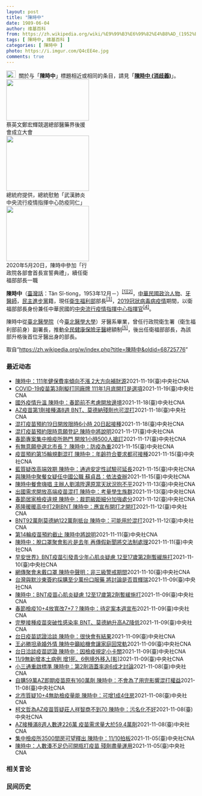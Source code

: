 ```yaml
---
layout: post
title: "陳時中"
date: 1989-06-04
author: 维基百科
from: https://zh.wikipedia.org/wiki/%E9%99%B3%E6%99%82%E4%B8%AD_(1952%E5%B9%B4)
tags: [ 陳時中, 维基百科 ]
categories: [ 陳時中 ]
photo: https://i.imgur.com/Q4cEE4e.jpg
comments: true
---
```

<div class="mw-parser-output"><div id="noteTA-54dafe5e" class="noteTA"><div class="noteTA-group"><div data-noteta-group-source="module" data-noteta-group="Medicine"></div></div></div>
<div role="note" class="hatnote navigation-not-searchable"><a href="/wiki/Wikipedia:%E6%B6%88%E6%AD%A7%E4%B9%89" title="Wikipedia:消歧义"><img alt="Disambig gray.svg" src="//upload.wikimedia.org/wikipedia/commons/thumb/5/5f/Disambig_gray.svg/25px-Disambig_gray.svg.png" decoding="async" width="25" height="19" srcset="//upload.wikimedia.org/wikipedia/commons/thumb/5/5f/Disambig_gray.svg/38px-Disambig_gray.svg.png 1.5x, //upload.wikimedia.org/wikipedia/commons/thumb/5/5f/Disambig_gray.svg/50px-Disambig_gray.svg.png 2x" data-file-width="220" data-file-height="168"></a><style data-mw-deduplicate="TemplateStyles:r67269465">.mw-parser-output .ifmobile>.mobile:nth-child(2n){display:none}</style><span class="ifmobile"><span class="nomobile">&nbsp;&nbsp;</span><span class="mobile"></span></span>關於与「<b>陳時中</b>」標題相近或相同的条目，請見「<b><a href="/wiki/%E9%99%B3%E6%99%82%E4%B8%AD_(%E6%B6%88%E6%AD%A7%E7%BE%A9)" class="mw-disambig" title="陳時中 (消歧義)">陳時中 (消歧義)</a></b>」。</div>

<div class="thumb tright"><div class="thumbinner" style="width:222px;"><a href="/wiki/File:%E9%84%AD%E5%AE%8F%E8%BC%9D%E8%88%87%E9%86%AB%E6%94%BF%E4%BA%BA%E5%A3%AB%E5%90%88%E7%85%A7.jpg" class="image"><img alt="" src="//upload.wikimedia.org/wikipedia/commons/thumb/e/e0/%E9%84%AD%E5%AE%8F%E8%BC%9D%E8%88%87%E9%86%AB%E6%94%BF%E4%BA%BA%E5%A3%AB%E5%90%88%E7%85%A7.jpg/220px-%E9%84%AD%E5%AE%8F%E8%BC%9D%E8%88%87%E9%86%AB%E6%94%BF%E4%BA%BA%E5%A3%AB%E5%90%88%E7%85%A7.jpg" decoding="async" width="220" height="110" class="thumbimage" srcset="//upload.wikimedia.org/wikipedia/commons/thumb/e/e0/%E9%84%AD%E5%AE%8F%E8%BC%9D%E8%88%87%E9%86%AB%E6%94%BF%E4%BA%BA%E5%A3%AB%E5%90%88%E7%85%A7.jpg/330px-%E9%84%AD%E5%AE%8F%E8%BC%9D%E8%88%87%E9%86%AB%E6%94%BF%E4%BA%BA%E5%A3%AB%E5%90%88%E7%85%A7.jpg 1.5x, //upload.wikimedia.org/wikipedia/commons/thumb/e/e0/%E9%84%AD%E5%AE%8F%E8%BC%9D%E8%88%87%E9%86%AB%E6%94%BF%E4%BA%BA%E5%A3%AB%E5%90%88%E7%85%A7.jpg/440px-%E9%84%AD%E5%AE%8F%E8%BC%9D%E8%88%87%E9%86%AB%E6%94%BF%E4%BA%BA%E5%A3%AB%E5%90%88%E7%85%A7.jpg 2x" data-file-width="4160" data-file-height="2080"></a>  <div class="thumbcaption"><div class="magnify"><a href="/wiki/File:%E9%84%AD%E5%AE%8F%E8%BC%9D%E8%88%87%E9%86%AB%E6%94%BF%E4%BA%BA%E5%A3%AB%E5%90%88%E7%85%A7.jpg" class="internal" title="放大"></a></div>蔡英文鄭宏輝競選總部醫藥界後援會成立大會</div></div></div>
<div class="thumb tright"><div class="thumbinner" style="width:222px;"><a href="/wiki/File:02.07_%E7%B8%BD%E7%B5%B1%E6%85%B0%E5%8B%89%E3%80%8C%E5%9A%B4%E9%87%8D%E7%89%B9%E6%AE%8A%E5%82%B3%E6%9F%93%E6%80%A7%E8%82%BA%E7%82%8E%E4%B8%AD%E5%A4%AE%E6%B5%81%E8%A1%8C%E7%96%AB%E6%83%85%E6%8C%87%E6%8F%AE%E4%B8%AD%E5%BF%83%E9%98%B2%E7%96%AB%E5%90%8C%E4%BB%81%E3%80%8D_(49500116692).jpg" class="image"><img alt="" src="//upload.wikimedia.org/wikipedia/commons/thumb/9/95/02.07_%E7%B8%BD%E7%B5%B1%E6%85%B0%E5%8B%89%E3%80%8C%E5%9A%B4%E9%87%8D%E7%89%B9%E6%AE%8A%E5%82%B3%E6%9F%93%E6%80%A7%E8%82%BA%E7%82%8E%E4%B8%AD%E5%A4%AE%E6%B5%81%E8%A1%8C%E7%96%AB%E6%83%85%E6%8C%87%E6%8F%AE%E4%B8%AD%E5%BF%83%E9%98%B2%E7%96%AB%E5%90%8C%E4%BB%81%E3%80%8D_%2849500116692%29.jpg/220px-02.07_%E7%B8%BD%E7%B5%B1%E6%85%B0%E5%8B%89%E3%80%8C%E5%9A%B4%E9%87%8D%E7%89%B9%E6%AE%8A%E5%82%B3%E6%9F%93%E6%80%A7%E8%82%BA%E7%82%8E%E4%B8%AD%E5%A4%AE%E6%B5%81%E8%A1%8C%E7%96%AB%E6%83%85%E6%8C%87%E6%8F%AE%E4%B8%AD%E5%BF%83%E9%98%B2%E7%96%AB%E5%90%8C%E4%BB%81%E3%80%8D_%2849500116692%29.jpg" decoding="async" width="220" height="147" class="thumbimage" srcset="//upload.wikimedia.org/wikipedia/commons/thumb/9/95/02.07_%E7%B8%BD%E7%B5%B1%E6%85%B0%E5%8B%89%E3%80%8C%E5%9A%B4%E9%87%8D%E7%89%B9%E6%AE%8A%E5%82%B3%E6%9F%93%E6%80%A7%E8%82%BA%E7%82%8E%E4%B8%AD%E5%A4%AE%E6%B5%81%E8%A1%8C%E7%96%AB%E6%83%85%E6%8C%87%E6%8F%AE%E4%B8%AD%E5%BF%83%E9%98%B2%E7%96%AB%E5%90%8C%E4%BB%81%E3%80%8D_%2849500116692%29.jpg/330px-02.07_%E7%B8%BD%E7%B5%B1%E6%85%B0%E5%8B%89%E3%80%8C%E5%9A%B4%E9%87%8D%E7%89%B9%E6%AE%8A%E5%82%B3%E6%9F%93%E6%80%A7%E8%82%BA%E7%82%8E%E4%B8%AD%E5%A4%AE%E6%B5%81%E8%A1%8C%E7%96%AB%E6%83%85%E6%8C%87%E6%8F%AE%E4%B8%AD%E5%BF%83%E9%98%B2%E7%96%AB%E5%90%8C%E4%BB%81%E3%80%8D_%2849500116692%29.jpg 1.5x, //upload.wikimedia.org/wikipedia/commons/thumb/9/95/02.07_%E7%B8%BD%E7%B5%B1%E6%85%B0%E5%8B%89%E3%80%8C%E5%9A%B4%E9%87%8D%E7%89%B9%E6%AE%8A%E5%82%B3%E6%9F%93%E6%80%A7%E8%82%BA%E7%82%8E%E4%B8%AD%E5%A4%AE%E6%B5%81%E8%A1%8C%E7%96%AB%E6%83%85%E6%8C%87%E6%8F%AE%E4%B8%AD%E5%BF%83%E9%98%B2%E7%96%AB%E5%90%8C%E4%BB%81%E3%80%8D_%2849500116692%29.jpg/440px-02.07_%E7%B8%BD%E7%B5%B1%E6%85%B0%E5%8B%89%E3%80%8C%E5%9A%B4%E9%87%8D%E7%89%B9%E6%AE%8A%E5%82%B3%E6%9F%93%E6%80%A7%E8%82%BA%E7%82%8E%E4%B8%AD%E5%A4%AE%E6%B5%81%E8%A1%8C%E7%96%AB%E6%83%85%E6%8C%87%E6%8F%AE%E4%B8%AD%E5%BF%83%E9%98%B2%E7%96%AB%E5%90%8C%E4%BB%81%E3%80%8D_%2849500116692%29.jpg 2x" data-file-width="2048" data-file-height="1365"></a>  <div class="thumbcaption"><div class="magnify"><a href="/wiki/File:02.07_%E7%B8%BD%E7%B5%B1%E6%85%B0%E5%8B%89%E3%80%8C%E5%9A%B4%E9%87%8D%E7%89%B9%E6%AE%8A%E5%82%B3%E6%9F%93%E6%80%A7%E8%82%BA%E7%82%8E%E4%B8%AD%E5%A4%AE%E6%B5%81%E8%A1%8C%E7%96%AB%E6%83%85%E6%8C%87%E6%8F%AE%E4%B8%AD%E5%BF%83%E9%98%B2%E7%96%AB%E5%90%8C%E4%BB%81%E3%80%8D_(49500116692).jpg" class="internal" title="放大"></a></div>總統府提供，總統慰勉「武漢肺炎中央流行疫情指揮中心防疫同仁」</div></div></div>
<div class="thumb tright"><div class="thumbinner" style="width:222px;"><a href="/wiki/File:05.20_%E7%B8%BD%E7%B5%B1%E4%B8%BB%E6%8C%81%E3%80%8C%E8%A1%8C%E6%94%BF%E9%99%A2%E5%89%AF%E9%99%A2%E9%95%B7%E6%9A%A8%E5%90%84%E9%83%A8%E6%9C%83%E9%A6%96%E9%95%B7%E5%AE%A3%E8%AA%93%E5%85%B8%E7%A6%AE%E3%80%8D-%E9%99%B3%E6%99%82%E4%B8%AD.jpg" class="image"><img alt="" src="//upload.wikimedia.org/wikipedia/commons/thumb/a/aa/05.20_%E7%B8%BD%E7%B5%B1%E4%B8%BB%E6%8C%81%E3%80%8C%E8%A1%8C%E6%94%BF%E9%99%A2%E5%89%AF%E9%99%A2%E9%95%B7%E6%9A%A8%E5%90%84%E9%83%A8%E6%9C%83%E9%A6%96%E9%95%B7%E5%AE%A3%E8%AA%93%E5%85%B8%E7%A6%AE%E3%80%8D-%E9%99%B3%E6%99%82%E4%B8%AD.jpg/220px-05.20_%E7%B8%BD%E7%B5%B1%E4%B8%BB%E6%8C%81%E3%80%8C%E8%A1%8C%E6%94%BF%E9%99%A2%E5%89%AF%E9%99%A2%E9%95%B7%E6%9A%A8%E5%90%84%E9%83%A8%E6%9C%83%E9%A6%96%E9%95%B7%E5%AE%A3%E8%AA%93%E5%85%B8%E7%A6%AE%E3%80%8D-%E9%99%B3%E6%99%82%E4%B8%AD.jpg" decoding="async" width="220" height="147" class="thumbimage" srcset="//upload.wikimedia.org/wikipedia/commons/thumb/a/aa/05.20_%E7%B8%BD%E7%B5%B1%E4%B8%BB%E6%8C%81%E3%80%8C%E8%A1%8C%E6%94%BF%E9%99%A2%E5%89%AF%E9%99%A2%E9%95%B7%E6%9A%A8%E5%90%84%E9%83%A8%E6%9C%83%E9%A6%96%E9%95%B7%E5%AE%A3%E8%AA%93%E5%85%B8%E7%A6%AE%E3%80%8D-%E9%99%B3%E6%99%82%E4%B8%AD.jpg/330px-05.20_%E7%B8%BD%E7%B5%B1%E4%B8%BB%E6%8C%81%E3%80%8C%E8%A1%8C%E6%94%BF%E9%99%A2%E5%89%AF%E9%99%A2%E9%95%B7%E6%9A%A8%E5%90%84%E9%83%A8%E6%9C%83%E9%A6%96%E9%95%B7%E5%AE%A3%E8%AA%93%E5%85%B8%E7%A6%AE%E3%80%8D-%E9%99%B3%E6%99%82%E4%B8%AD.jpg 1.5x, //upload.wikimedia.org/wikipedia/commons/thumb/a/aa/05.20_%E7%B8%BD%E7%B5%B1%E4%B8%BB%E6%8C%81%E3%80%8C%E8%A1%8C%E6%94%BF%E9%99%A2%E5%89%AF%E9%99%A2%E9%95%B7%E6%9A%A8%E5%90%84%E9%83%A8%E6%9C%83%E9%A6%96%E9%95%B7%E5%AE%A3%E8%AA%93%E5%85%B8%E7%A6%AE%E3%80%8D-%E9%99%B3%E6%99%82%E4%B8%AD.jpg/440px-05.20_%E7%B8%BD%E7%B5%B1%E4%B8%BB%E6%8C%81%E3%80%8C%E8%A1%8C%E6%94%BF%E9%99%A2%E5%89%AF%E9%99%A2%E9%95%B7%E6%9A%A8%E5%90%84%E9%83%A8%E6%9C%83%E9%A6%96%E9%95%B7%E5%AE%A3%E8%AA%93%E5%85%B8%E7%A6%AE%E3%80%8D-%E9%99%B3%E6%99%82%E4%B8%AD.jpg 2x" data-file-width="2508" data-file-height="1672"></a>  <div class="thumbcaption"><div class="magnify"><a href="/wiki/File:05.20_%E7%B8%BD%E7%B5%B1%E4%B8%BB%E6%8C%81%E3%80%8C%E8%A1%8C%E6%94%BF%E9%99%A2%E5%89%AF%E9%99%A2%E9%95%B7%E6%9A%A8%E5%90%84%E9%83%A8%E6%9C%83%E9%A6%96%E9%95%B7%E5%AE%A3%E8%AA%93%E5%85%B8%E7%A6%AE%E3%80%8D-%E9%99%B3%E6%99%82%E4%B8%AD.jpg" class="internal" title="放大"></a></div>2020年5月20日，陳時中參加「行政院各部會首長宣誓典禮」，續任衛福部部長一職</div></div></div>
<p><b>陳時中</b>（<a href="/wiki/%E8%87%BA%E7%81%A3%E8%A9%B1" title="臺灣話">臺灣話</a>：<span lang="nan"><style data-mw-deduplicate="TemplateStyles:r58929728">.mw-parser-output .sans-serif{font-family:-apple-system,BlinkMacSystemFont,"Segoe UI",Roboto,Lato,"Helvetica Neue",Helvetica,Arial,sans-serif}</style><span class="sans-serif"><span lang="nan">Tân Sî-tiong</span></span></span>，1953年12月<span class="useeditintro" title="Template:BLP editintro">－</span>）<sup id="cite_ref-1" class="reference"><a href="#cite_note-1">[1]</a></sup><sup id="cite_ref-2" class="reference"><a href="#cite_note-2">[2]</a></sup>，<a href="/wiki/%E4%B8%AD%E8%8F%AF%E6%B0%91%E5%9C%8B" title="中華民國">中華民國</a><a href="/wiki/%E6%94%BF%E6%B2%BB%E4%BA%BA%E7%89%A9" title="政治人物">政治人物</a>、<a href="/wiki/%E7%89%99%E9%86%AB%E5%B8%AB" class="mw-redirect" title="牙醫師">牙醫師</a>，<a href="/wiki/%E6%B0%91%E4%B8%BB%E9%80%B2%E6%AD%A5%E9%BB%A8" title="民主進步黨">民主進步黨</a>籍，現任<a href="/wiki/%E4%B8%AD%E8%8F%AF%E6%B0%91%E5%9C%8B%E8%A1%9B%E7%94%9F%E7%A6%8F%E5%88%A9%E9%83%A8" title="中華民國衛生福利部">衛生福利部</a>部長<sup id="cite_ref-3" class="reference"><a href="#cite_note-3">[3]</a></sup>，<a href="/wiki/2019%E5%86%A0%E7%8B%80%E7%97%85%E6%AF%92%E7%97%85%E8%87%BA%E7%81%A3%E7%96%AB%E6%83%85" title="2019冠狀病毒病臺灣疫情">2019冠狀病毒病疫情</a>期間，以衛福部部長身份兼任中華民國的<a href="/wiki/%E5%9C%8B%E5%AE%B6%E8%A1%9B%E7%94%9F%E6%8C%87%E6%8F%AE%E4%B8%AD%E5%BF%83%E4%B8%AD%E5%A4%AE%E6%B5%81%E8%A1%8C%E7%96%AB%E6%83%85%E6%8C%87%E6%8F%AE%E4%B8%AD%E5%BF%83" title="國家衛生指揮中心中央流行疫情指揮中心">中央流行疫情指揮中心</a><a href="/wiki/%E6%8C%87%E6%8F%AE%E5%AE%98" title="指揮官">指揮官</a><sup id="cite_ref-4" class="reference"><a href="#cite_note-4">[4]</a></sup>。
</p><p>陳時中從<a href="/wiki/%E8%87%BA%E5%8C%97%E9%86%AB%E5%AD%B8%E9%99%A2" class="mw-redirect" title="臺北醫學院">臺北醫學院</a>（今<a href="/wiki/%E8%87%BA%E5%8C%97%E9%86%AB%E5%AD%B8%E5%A4%A7%E5%AD%B8" title="臺北醫學大學">臺北醫學大學</a>）牙醫系畢業，曾任行政院衛生署（衛生福利部前身）副署長，推動<a href="/wiki/%E5%85%A8%E6%B0%91%E5%81%A5%E5%BA%B7%E4%BF%9D%E9%9A%AA" title="全民健康保險">全民健康保險</a><a href="/wiki/%E7%89%99%E9%86%AB" title="牙醫">牙醫</a>總額制<sup id="cite_ref-5" class="reference"><a href="#cite_note-5">[5]</a></sup>，後出任衛福部部長，為該部升格後首位牙醫出身的部長。
</p>
</div><noscript><img src="//zh.wikipedia.org/wiki/Special:CentralAutoLogin/start?type=1x1" alt="" title="" width="1" height="1" style="border: none; position: absolute;"></noscript>
<div class="printfooter">取自“<a dir="ltr" href="https://zh.wikipedia.org/w/index.php?title=陳時中&amp;oldid=68725776">https://zh.wikipedia.org/w/index.php?title=陳時中&amp;oldid=68725776</a>”</div><div id="recent-news"><h3>最近动态</h3><ul><li><a href="https://nodebe4.github.io/waimei/2021-11-19/%E9%99%B3%E6%99%82%E4%B8%AD-111%E5%B9%B4%E5%81%A5%E4%BF%9D%E8%B2%BB%E7%8E%87%E5%82%BE%E5%90%91%E4%B8%8D%E6%BC%B2-2%E5%A4%A7%E6%96%B9%E5%90%91%E8%A3%9C%E8%B2%A1%E6%BA%90" title="陳時中：111年健保費率傾向不漲 2大方向補財源—— 衛福部長陳時中19日表示，明年健保費率傾向不調漲。（中央社檔案照片） （中央社記者張茗喧台北19日電）因應明年健保安全準備金將見底，健保費率...">陳時中：111年健保費率傾向不漲 2大方向補財源</a><time>2021-11-19</time><a class="tag">(臺)中央社CNA</a></li>
<li><a href="https://nodebe4.github.io/waimei/2021-11-19/COVID-19%E7%96%AB%E8%8B%97%E7%AC%AC3%E5%8A%91%E6%93%AC%E6%89%93%E5%90%8C%E5%BB%A0%E7%89%8C-111%E5%B9%B41%E6%9C%88%E5%BA%95%E9%96%8B%E6%89%93%E6%98%AF%E9%81%B8%E9%A0%85" title="COVID-19疫苗第3劑擬打同廠牌 111年1月底開打是選項—— （中央社記者張茗喧、陳婕翎台北19日電）全球紛紛開打第3劑COVID-19疫苗，國內規劃為何備受矚目。指揮中心指揮官陳時中今天...">COVID-19疫苗第3劑擬打同廠牌 111年1月底開打是選項</a><time>2021-11-19</time><a class="tag">(臺)中央社CNA</a></li>
<li><a href="https://nodebe4.github.io/waimei/2021-11-18/%E5%9C%8B%E5%A4%96%E7%96%AB%E6%83%85%E5%8D%87%E6%BA%AB-%E9%99%B3%E6%99%82%E4%B8%AD-%E6%98%A5%E7%AF%80%E5%89%8D%E4%B8%8D%E8%80%83%E6%85%AE%E9%96%8B%E6%94%BE%E9%82%8A%E5%A2%83" title="國外疫情升溫 陳時中：春節前不考慮開放邊境—— 國際間COVID-19疫情升溫，指揮中心指揮官陳時中18日說，國外放鬆要等春節過後才會考慮。（中央社檔案照片） （中央社記者江慧珺、許秩維台北18...">國外疫情升溫 陳時中：春節前不考慮開放邊境</a><time>2021-11-18</time><a class="tag">(臺)中央社CNA</a></li>
<li><a href="https://nodebe4.github.io/waimei/2021-11-18/AZ%E7%96%AB%E8%8B%97%E7%AC%AC1%E5%8A%91%E6%8E%A5%E7%A8%AE%E6%BB%BF8%E9%80%B1-BNT-%E8%8E%AB%E5%BE%B7%E7%B4%8D%E6%AE%98%E5%8A%91%E4%B9%9F%E5%8F%AF%E6%B7%B7%E6%89%93" title="AZ疫苗第1劑接種滿8週 BNT、莫德納殘劑也可混打—— （中央社記者江慧珺、許秩維台北18日電）疫情指揮中心開放AZ混打BNT、莫德納疫苗預約接種，指揮官陳時中今天說，只要符合混打資格的民眾，...">AZ疫苗第1劑接種滿8週 BNT、莫德納殘劑也可混打</a><time>2021-11-18</time><a class="tag">(臺)中央社CNA</a></li>
<li><a href="https://nodebe4.github.io/waimei/2021-11-18/%E6%B7%B7%E6%89%93%E7%96%AB%E8%8B%97%E9%A0%90%E7%B4%8419%E6%97%A5%E9%96%8B%E6%94%BE%E9%99%90%E6%99%826%E5%B0%8F%E6%99%82-20%E6%97%A5%E8%B5%B7%E6%8E%A5%E7%A8%AE" title="混打疫苗預約19日開放限時6小時 20日起接種—— 指揮中心指揮官陳時中宣布，第14輪疫苗將加開AZ混打預約，19日上午10時至下午4時開放預約，並於20至21日施打。（中央社檔案照片） （中央...">混打疫苗預約19日開放限時6小時 20日起接種</a><time>2021-11-18</time><a class="tag">(臺)中央社CNA</a></li>
<li><a href="https://nodebe4.github.io/waimei/2021-11-17/%E6%B7%B7%E6%89%93%E7%96%AB%E8%8B%97%E9%A0%90%E7%B4%84%E9%99%90%E6%99%82%E6%84%8F%E9%A1%98%E7%99%BB%E8%A8%98-%E9%99%B3%E6%99%82%E4%B8%AD%E5%B0%87%E8%AA%AA%E6%98%8E" title="混打疫苗預約限時意願登記 陳時中將說明—— （中央社記者江慧珺台北18日電）中央流行疫情指揮中心今天限時開放第1劑接種AZ疫苗者，可混打BNT與莫德納疫苗的意願登記，另第15輪疫苗規劃如何預約施...">混打疫苗預約限時意願登記 陳時中將說明</a><time>2021-11-17</time><a class="tag">(臺)中央社CNA</a></li>
<li><a href="https://nodebe4.github.io/waimei/2021-11-17/%E6%98%A5%E7%AF%80%E5%B0%88%E6%A1%88%E9%9B%86%E4%B8%AD%E6%AA%A2%E7%96%AB%E6%89%80%E7%86%B1%E9%96%80-%E9%96%8B%E6%94%BE1%E5%B0%8F%E6%99%82500%E4%BA%BA%E6%90%B6%E8%A8%82" title="春節專案集中檢疫所熱門 開放1小時500人搶訂—— 中央流行疫情指揮中心釋出3600間的集中檢疫所房間供「7+7」春節專案訂房，指揮官陳時中17日表示，開放訂房1小時，約500人預訂。圖為新北烏...">春節專案集中檢疫所熱門 開放1小時500人搶訂</a><time>2021-11-17</time><a class="tag">(臺)中央社CNA</a></li>
<li><a href="https://nodebe4.github.io/waimei/2021-11-15/%E6%9C%89%E7%84%A1%E6%84%8F%E9%A1%98%E5%8F%83%E9%81%B8%E5%8C%97%E5%B8%82%E9%95%B7-%E9%99%B3%E6%99%82%E4%B8%AD-%E9%98%B2%E7%96%AB%E7%82%BA%E9%87%8D" title="有無意願參選北市長？ 陳時中：防疫為重—— 國民黨立委吳斯懷16日詢問衛生福利部長陳時中（圖）有沒有意願參選台北市長？陳時中對此答覆，「防疫為重」。（中央社檔案照片） （中央社記者范正祥台北16...">有無意願參選北市長？ 陳時中：防疫為重</a><time>2021-11-15</time><a class="tag">(臺)中央社CNA</a></li>
<li><a href="https://nodebe4.github.io/waimei/2021-11-15/%E7%96%AB%E8%8B%97%E9%A0%90%E7%B4%84%E7%AC%AC15%E8%BC%AA%E8%A6%8F%E5%8A%83%E6%B7%B7%E6%89%93-%E9%99%B3%E6%99%82%E4%B8%AD-%E5%B9%B4%E9%BD%A1%E7%AC%A6%E5%90%88%E8%A6%81%E6%B1%82%E9%83%BD%E5%8F%AF%E6%8E%A5%E7%A8%AE" title="疫苗預約第15輪規劃混打 陳時中：年齡符合要求都可接種—— 衛福部長陳時中16日說，第15輪COVID-19疫苗的混打規劃劑量還需再精算，但只要符合疫苗本身所要求的年齡，都可以施打。圖為高捷美麗...">疫苗預約第15輪規劃混打 陳時中：年齡符合要求都可接種</a><time>2021-11-15</time><a class="tag">(臺)中央社CNA</a></li>
<li><a href="https://nodebe4.github.io/waimei/2021-11-15/%E8%97%8D%E8%B3%AA%E7%96%91%E6%94%B9%E9%AB%98%E7%AB%AF%E6%95%88%E6%9C%9F-%E9%99%B3%E6%99%82%E4%B8%AD-%E9%80%9A%E9%81%8E%E5%AE%89%E5%AE%9A%E6%80%A7%E8%A9%A6%E9%A9%97%E5%8F%AF%E5%BB%B6%E9%95%B7" title="藍質疑改高端效期 陳時中：通過安定性試驗可延長—— 國民黨立法院黨團總召費鴻泰等人質疑高端疫苗效期隨衛福部說改就改，衛福部長陳時中15日對此回應，「安定性試驗如果通過，（效期）就可以延長」。（中...">藍質疑改高端效期 陳時中：通過安定性試驗可延長</a><time>2021-11-15</time><a class="tag">(臺)中央社CNA</a></li>
<li><a href="https://nodebe4.github.io/waimei/2021-11-15/%E8%88%87%E9%99%B3%E6%99%82%E4%B8%AD%E8%81%9A%E9%A4%90%E5%A5%B3%E7%96%91%E4%BB%BB%E4%B8%AD%E5%9C%8B%E5%85%AC%E8%81%B7-%E8%98%87%E8%B2%9E%E6%98%8C-%E4%BE%9D%E6%B3%95%E6%9F%A5%E8%BE%A6" title="與陳時中聚餐女疑任中國公職 蘇貞昌：依法查辦—— （中央社記者陳俊華台北15日電）媒體報導，與衛福部長陳時中同行唱歌的女子陳曉蓁，是福建平潭招商局副局長。行政院長蘇貞昌今天說，其中是否有人在中國...">與陳時中聚餐女疑任中國公職  蘇貞昌：依法查辦</a><time>2021-11-15</time><a class="tag">(臺)中央社CNA</a></li>
<li><a href="https://nodebe4.github.io/waimei/2021-11-13/%E9%99%B3%E6%99%82%E4%B8%AD%E9%A4%90%E6%9C%83%E5%97%A8%E5%94%B1-%E4%B8%BB%E8%BE%A6%E4%BA%BA%E5%8A%89%E9%B4%BB%E9%99%9E%E9%82%84%E5%8E%9F%E7%95%B6%E5%A4%A9%E7%8B%80%E6%B3%81%E6%8A%B1%E4%B8%8D%E5%B9%B3" title="陳時中餐會嗨唱 主辦人劉鴻陞還原當天狀況抱不平—— （中央社記者洪學廣高雄13日電）網路流傳疫情指揮中心指揮官陳時中餐會嗨唱影片。餐會活動主辦人義守大學教授劉鴻陞還原當天狀況替陳時中抱不平，他說...">陳時中餐會嗨唱 主辦人劉鴻陞還原當天狀況抱不平</a><time>2021-11-13</time><a class="tag">(臺)中央社CNA</a></li>
<li><a href="https://nodebe4.github.io/waimei/2021-11-13/%E5%87%BA%E5%9C%8B%E9%9C%80%E6%B1%82%E9%96%8B%E6%94%BE%E9%AB%98%E7%AB%AF%E7%96%AB%E8%8B%97%E6%B7%B7%E6%89%93-%E9%99%B3%E6%99%82%E4%B8%AD-%E8%80%83%E9%87%8F%E5%AD%B8%E7%94%9F%E6%97%8F%E7%BE%A4" title="出國需求開放高端疫苗混打 陳時中：考量學生族群—— 指揮中心開放有出國需求、打高端疫苗者，可混打他牌疫苗。指揮官陳時中13日說，是考量出國求學的年輕族群。（中央社檔案照片） （中央社記者江慧珺台...">出國需求開放高端疫苗混打 陳時中：考量學生族群</a><time>2021-11-13</time><a class="tag">(臺)中央社CNA</a></li>
<li><a href="https://nodebe4.github.io/waimei/2021-11-12/%E6%98%A5%E7%AF%80%E5%B1%85%E5%AE%B6%E6%AA%A2%E7%96%AB%E9%81%95%E8%A6%8F-%E9%99%B3%E6%99%82%E4%B8%AD-%E8%A3%81%E7%BD%B0%E7%B4%9A%E8%B7%9D%E7%B4%B0%E5%88%86%E5%8A%A0%E5%BC%B7%E8%99%95%E5%88%86" title="春節居家檢疫違規 陳時中：裁罰級距細分加強處分—— （中央社記者江慧珺台北13日電）中央流行疫情指揮中心放寬春節檢疫措施，後4天或後7天可採居家檢疫。指揮中心指揮官陳時中今天說，若違反居家檢疫規...">春節居家檢疫違規 陳時中：裁罰級距細分加強處分</a><time>2021-11-12</time><a class="tag">(臺)中央社CNA</a></li>
<li><a href="https://nodebe4.github.io/waimei/2021-11-12/%E5%9F%BA%E9%9A%86%E6%9A%96%E6%9A%96%E9%AB%98%E4%B8%AD%E6%89%932%E5%8A%91BNT-%E9%99%B3%E6%99%82%E4%B8%AD-%E6%87%89%E5%AE%A3%E5%B8%83%E9%96%8B%E6%89%93%E6%89%8D%E9%96%8B%E6%89%93" title="基隆暖暖高中打2劑BNT 陳時中：應宣布開打才開打—— 基隆市暖暖高中為400多名學生接種第2劑BNT疫苗，指揮官陳時中12日表示，指揮中心對青少年接種第2劑疫苗是抱持「宣布開打才開打」的態度。...">基隆暖暖高中打2劑BNT 陳時中：應宣布開打才開打</a><time>2021-11-12</time><a class="tag">(臺)中央社CNA</a></li>
<li><a href="https://nodebe4.github.io/waimei/2021-11-12/BNT92%E8%90%AC%E5%8A%91%E8%8E%AB%E5%BE%B7%E7%B4%8D122%E8%90%AC%E5%8A%91%E6%8A%B5%E5%8F%B0-%E9%99%B3%E6%99%82%E4%B8%AD-%E5%8F%AF%E8%83%BD%E7%94%A8%E6%96%BC%E6%B7%B7%E6%89%93" title="BNT92萬劑莫德納122萬劑抵台 陳時中：可能用於混打—— 民間捐贈的BNT疫苗92.66萬劑及台灣自購的莫德納疫苗12日相繼抵台，指揮官陳時中表示，有可能用於開放混打。（中央社檔案照片） （...">BNT92萬劑莫德納122萬劑抵台 陳時中：可能用於混打</a><time>2021-11-12</time><a class="tag">(臺)中央社CNA</a></li>
<li><a href="https://nodebe4.github.io/waimei/2021-11-11/%E7%AC%AC14%E8%BC%AA%E7%96%AB%E8%8B%97%E9%A0%90%E7%B4%84%E6%88%AA%E6%AD%A2-%E9%99%B3%E6%99%82%E4%B8%AD%E5%B0%87%E8%AA%AA%E6%98%8E" title="第14輪疫苗預約截止 陳時中將說明—— （中央社記者江慧珺台北12日電）COVID-19疫苗持續接種，第12批BNT疫苗今天上午運抵台灣，而第14輪疫苗預約將於中午截止，指揮中心指揮官陳時中下午...">第14輪疫苗預約截止 陳時中將說明</a><time>2021-11-11</time><a class="tag">(臺)中央社CNA</a></li>
<li><a href="https://nodebe4.github.io/waimei/2021-11-11/%E9%99%B3%E6%99%82%E4%B8%AD-%E8%84%AB%E5%8F%A3%E7%BD%A9%E8%81%9A%E6%9C%83%E5%BD%B1%E7%89%87%E6%98%AF%E5%8E%BB%E5%B9%B4-%E5%86%8D%E5%82%B3%E5%81%87%E6%96%B0%E8%81%9E%E5%B0%87%E4%BA%A4%E6%B3%95%E5%88%B6%E8%99%95%E7%90%86" title="陳時中：脫口罩聚會影片是去年 再傳假新聞將交法制處理—— （中央社記者陳婕翎、江慧珺台北11日電）疫情指揮中心指揮官陳時中去年參加私人聚會影片，昨晚在網路瘋傳並指他在三級警戒時期違禁聚會，他今天...">陳時中：脫口罩聚會影片是去年 再傳假新聞將交法制處理</a><time>2021-11-11</time><a class="tag">(臺)中央社CNA</a></li>
<li><a href="https://nodebe4.github.io/waimei/2021-11-10/%E6%97%A9%E5%AE%89%E4%B8%96%E7%95%8C-BNT%E7%96%AB%E8%8B%97%E5%BC%95%E7%99%BC%E9%9D%92%E5%B0%91%E5%B9%B4%E5%BF%83%E8%82%8C%E7%82%8E%E7%96%91%E6%85%AE-12%E8%87%B317%E6%AD%B2%E7%AC%AC2%E5%8A%91%E6%9A%AB%E7%B7%A9%E6%96%BD%E6%89%93" title="早安世界》BNT疫苗引發青少年心肌炎疑慮 12至17歲第2劑暫緩施打—— 疫情指揮官陳時中10日宣布，12至17歲青少年暫緩施打BNT第2劑疫苗，將再觀察2週，並檢視先前心肌炎個案。（中央社檔案...">早安世界》BNT疫苗引發青少年心肌炎疑慮 12至17歲第2劑暫緩施打</a><time>2021-11-10</time><a class="tag">(臺)中央社CNA</a></li>
<li><a href="https://nodebe4.github.io/waimei/2021-11-10/%E7%B6%B2%E5%82%B3%E8%81%9A%E6%9C%83%E6%9C%AA%E6%88%B4%E5%8F%A3%E7%BD%A9-%E9%99%B3%E6%99%82%E4%B8%AD%E8%81%B2%E6%98%8E-%E9%9D%9E%E4%B8%89%E7%B4%9A%E8%AD%A6%E6%88%92%E6%9C%9F%E9%96%93" title="網傳聚會未戴口罩 陳時中聲明：非三級警戒期間—— （中央社記者江慧珺台北10日電）今天晚間網路流傳衛福部長陳時中參加聚會影片，片中陳時中未戴口罩高歌飲酒引發質疑。陳時中晚間發表聲明鄭重澄清，聚會...">網傳聚會未戴口罩 陳時中聲明：非三級警戒期間</a><time>2021-11-10</time><a class="tag">(臺)中央社CNA</a></li>
<li><a href="https://nodebe4.github.io/waimei/2021-11-09/%E5%8F%B0%E7%81%A3%E8%88%87%E9%BB%98%E6%B2%99%E6%9D%B1%E7%B0%BD%E7%B4%84%E6%8E%A1%E8%B3%BC%E8%87%B3%E5%B0%91%E8%90%AC%E4%BB%BD%E5%8F%A3%E6%9C%8D%E8%97%A5-%E5%B0%87%E8%A8%8E%E8%AB%96%E6%98%AF%E5%90%A6%E8%B2%B7%E8%BC%9D%E7%91%9E" title="台灣與默沙東簽約採購至少萬份口服藥 將討論是否買輝瑞—— 疫情指揮中心指揮官陳時中透露，默沙東口服藥採購已完成簽約；輝瑞口服藥本週也會向專家報告，若獲認可也會採購。（圖取自默沙東集團網頁merc...">台灣與默沙東簽約採購至少萬份口服藥 將討論是否買輝瑞</a><time>2021-11-09</time><a class="tag">(臺)中央社CNA</a></li>
<li><a href="https://nodebe4.github.io/waimei/2021-11-09/%E9%99%B3%E6%99%82%E4%B8%AD-BNT%E7%96%AB%E8%8B%97%E5%BF%83%E8%82%8C%E7%82%8E%E7%96%91%E6%85%AE-12%E8%87%B317%E6%AD%B2%E7%AC%AC2%E5%8A%91%E6%9A%AB%E7%B7%A9%E6%96%BD%E6%89%93" title="陳時中：BNT疫苗心肌炎疑慮 12至17歲第2劑暫緩施打—— 指揮中心指揮官陳時中說，專家決定12至17歲青少年暫緩施打BNT第2劑疫苗，將再觀察2週，並檢視先前心肌炎個案。（中央社檔案照片） ...">陳時中：BNT疫苗心肌炎疑慮 12至17歲第2劑暫緩施打</a><time>2021-11-09</time><a class="tag">(臺)中央社CNA</a></li>
<li><a href="https://nodebe4.github.io/waimei/2021-11-09/%E6%98%A5%E7%AF%80%E6%AA%A2%E7%96%AB10+4%E6%94%BE%E5%AF%AC%E6%94%B97+7-%E9%99%B3%E6%99%82%E4%B8%AD-%E5%BE%85%E5%AE%9A%E6%A1%88%E6%9C%AC%E9%80%B1%E5%AE%A3%E5%B8%83" title="春節檢疫10+4放寬改7+7？陳時中：待定案本週宣布—— 春節返台檢疫措施擬再放寬，傳可能從「10加4」改為「7加7」方案。圖為桃園機場檢疫處。（中央社檔案照片） （中央社記者江慧珺台北10日電...">春節檢疫10+4放寬改7+7？陳時中：待定案本週宣布</a><time>2021-11-09</time><a class="tag">(臺)中央社CNA</a></li>
<li><a href="https://nodebe4.github.io/waimei/2021-11-09/%E5%AE%8C%E6%95%B4%E6%8E%A5%E7%A8%AE%E7%96%AB%E8%8B%97%E7%AA%81%E7%A0%B4%E6%80%A7%E6%84%9F%E6%9F%93%E7%8E%87-BNT-%E8%8E%AB%E5%BE%B7%E7%B4%8D%E5%8D%87%E9%AB%98AZ%E9%99%8D%E4%BD%8E" title="完整接種疫苗突破性感染率 BNT、莫德納升高AZ降低—— （中央社記者江慧珺台北10日電）接種COVID-19疫苗，仍可能突破性感染。衛福部長陳時中今天表示，從境外移入個案分析，最近1個月BNT...">完整接種疫苗突破性感染率 BNT、莫德納升高AZ降低</a><time>2021-11-09</time><a class="tag">(臺)中央社CNA</a></li>
<li><a href="https://nodebe4.github.io/waimei/2021-11-09/%E5%8F%B0%E6%97%A5%E7%96%AB%E8%8B%97%E8%AA%8D%E8%AD%89%E6%B4%BD%E8%AB%87-%E9%99%B3%E6%99%82%E4%B8%AD-%E5%BE%88%E5%BF%AB%E6%9C%83%E6%9C%89%E7%B5%90%E6%9E%9C" title="台日疫苗認證洽談 陳時中：很快會有結果—— 台日正在洽談相互認證疫苗證明，指揮中心指揮官陳時中10日說，雙方正就紙本內容洽談中，應該很快會有結果。圖為疫苗接種紀錄卡。（中央社檔案照片） （中央社...">台日疫苗認證洽談 陳時中：很快會有結果</a><time>2021-11-09</time><a class="tag">(臺)中央社CNA</a></li>
<li><a href="https://nodebe4.github.io/waimei/2021-11-09/%E7%8E%8B%E5%BF%85%E5%8B%9D%E5%9D%A6%E6%89%BF%E5%A9%9A%E5%A4%96%E6%83%85-%E9%99%B3%E6%99%82%E4%B8%AD%E7%B1%B2%E7%B5%A6%E6%A9%9F%E6%9C%83%E8%AE%93%E5%AE%B6%E5%BA%AD%E5%9B%9E%E5%B8%B8%E8%BB%8C" title="王必勝坦承婚外情 陳時中籲給機會讓家庭回常軌—— 中央流行疫情指揮中心醫療應變組副組長王必勝陷婚外情風波。（中央社檔案照片） （中央社記者江慧珺台北10日電）中央流行疫情指揮中心醫療應變組副組長...">王必勝坦承婚外情 陳時中籲給機會讓家庭回常軌</a><time>2021-11-09</time><a class="tag">(臺)中央社CNA</a></li>
<li><a href="https://nodebe4.github.io/waimei/2021-11-09/%E5%8F%B0%E6%97%A5%E6%B4%BD%E8%AB%87%E7%96%AB%E8%8B%97%E8%AA%8D%E8%AD%89-%E9%99%B3%E6%99%82%E4%B8%AD-%E5%9B%A0%E6%AA%A2%E7%96%AB%E8%A6%8F%E5%AE%9A%E5%B0%8F%E5%8D%A1%E9%97%9C" title="台日洽談疫苗認證 陳時中：因檢疫規定小卡關—— （中央社記者張茗喧、江慧珺台北9日電）指揮中心指揮官陳時中今天透露，台日正在洽談相互認證疫苗證明，由於兩國疫情略有不同，日方希望檢疫規定對等較難達...">台日洽談疫苗認證  陳時中：因檢疫規定小卡關</a><time>2021-11-09</time><a class="tag">(臺)中央社CNA</a></li>
<li><a href="https://nodebe4.github.io/waimei/2021-11-09/11-9%E7%84%A1%E6%96%B0%E5%A2%9E%E6%9C%AC%E5%9C%9F%E7%97%85%E4%BE%8B-%E5%A2%9E1%E6%AD%BB-6%E4%BE%8B%E5%A2%83%E5%A4%96%E7%A7%BB%E5%85%A5-%E5%BD%B1" title="11/9無新增本土病例 增1死、6例境外移入[影]—— 中央流行疫情指揮中心指揮官陳時中宣布，9日新增6例境外移入病例。（中央社檔案照片） （中央社記者張茗喧、江慧珺台北9日電）中央流行疫情指揮...">11/9無新增本土病例 增1死、6例境外移入[影]</a><time>2021-11-09</time><a class="tag">(臺)中央社CNA</a></li>
<li><a href="https://nodebe4.github.io/waimei/2021-11-08/%E5%B0%8F%E4%B8%89%E9%80%9A%E9%87%8D%E5%95%9F%E6%A8%99%E6%BA%96-%E9%99%B3%E6%99%82%E4%B8%AD-%E7%AC%AC2%E5%8A%91%E6%B6%B5%E8%93%8B%E7%8E%87%E9%80%BE6%E6%88%90%E6%89%8D%E8%A8%8E%E8%AB%96" title="小三通重啟標準 陳時中：第2劑涵蓋率逾6成才討論—— 受COVID-19疫情影響，自2020年2月10日起，小三通中斷至今 。（中央社檔案照片） （中央社記者陳婕翎、張茗喧台北8日電）據指揮中心...">小三通重啟標準 陳時中：第2劑涵蓋率逾6成才討論</a><time>2021-11-08</time><a class="tag">(臺)中央社CNA</a></li>
<li><a href="https://nodebe4.github.io/waimei/2021-11-08/%E8%87%AA%E8%B3%BC59%E8%90%ACAZ%E5%8D%B3%E6%9C%9F%E7%96%AB%E8%8B%97%E5%8E%9F%E6%9C%89160%E8%90%AC%E5%8A%91-%E9%99%B3%E6%99%82%E4%B8%AD-%E4%B8%8D%E6%9C%83%E7%82%BA%E4%BA%86%E7%94%A8%E5%AE%8C%E5%BD%B1%E9%9F%BF%E6%B7%B7%E6%89%93%E6%AC%8A%E7%9B%8A" title="自購59萬AZ即期疫苗原有160萬劑 陳時中：不會為了用完影響混打權益—— （中央社記者陳婕翎、張茗喧台北8日電）日前自購到貨的59.4萬劑AZ疫苗效期不到1個月，指揮中心指揮官陳時中今天透露，...">自購59萬AZ即期疫苗原有160萬劑 陳時中：不會為了用完影響混打權益</a><time>2021-11-08</time><a class="tag">(臺)中央社CNA</a></li>
<li><a href="https://nodebe4.github.io/waimei/2021-11-08/%E5%8C%97%E5%B8%82%E8%B3%AA%E7%96%9110+4%E7%84%A1%E5%8A%A9%E6%AA%A2%E7%96%AB%E9%87%8F%E8%83%BD-%E9%99%B3%E6%99%82%E4%B8%AD-%E5%8F%AF%E5%A2%9E1%E6%88%904%E4%BD%8F%E6%88%BF" title="北市質疑10+4無助檢疫量能 陳時中：可增1成4住房—— 疫情指揮中心指揮官陳時中8日表示，10+4方案可讓防疫旅館多出一輪可訂，預計增加1成4住房量能。（示意圖／圖取自Pixabay圖庫） （...">北市質疑10+4無助檢疫量能 陳時中：可增1成4住房</a><time>2021-11-08</time><a class="tag">(臺)中央社CNA</a></li>
<li><a href="https://nodebe4.github.io/waimei/2021-11-08/%E6%9F%AF%E6%96%87%E5%93%B2%E7%82%BAAZ%E7%96%AB%E8%8B%97%E8%B3%AA%E7%96%91%E8%8E%8A%E4%BA%BA%E7%A5%A5%E6%99%BA%E5%95%86%E4%B8%8D%E5%88%B070-%E9%99%B3%E6%99%82%E4%B8%AD-%E6%B1%A1%E5%90%8D%E5%8C%96%E4%B8%8D%E5%A5%BD" title="柯文哲為AZ疫苗質疑莊人祥智商不到70 陳時中：污名化不好—— 台北市長柯文哲因AZ疫苗質疑指揮中心發言人莊人祥（圖）智商。指揮中心指揮官陳時中8日說，污名化別人不太好。（中央社檔案照片） （中...">柯文哲為AZ疫苗質疑莊人祥智商不到70 陳時中：污名化不好</a><time>2021-11-08</time><a class="tag">(臺)中央社CNA</a></li>
<li><a href="https://nodebe4.github.io/waimei/2021-11-08/AZ%E6%8E%A5%E7%A8%AE%E6%BB%BF8%E9%80%B1%E4%BA%BA%E6%95%B8%E9%81%94226%E8%90%AC-%E7%96%AB%E8%8B%97%E9%9C%80%E6%B1%82%E9%87%8F%E5%A4%A7%E6%96%BC59.4%E8%90%AC%E5%8A%91" title="AZ接種滿8週人數達226萬 疫苗需求量大於59.4萬劑—— 自購59.4萬劑AZ疫苗效期不到1個月，外界質疑「供過於求」，指揮中心指揮官陳時中8日表示，全台接種滿8週人數達226萬，疫苗仍有需...">AZ接種滿8週人數達226萬 疫苗需求量大於59.4萬劑</a><time>2021-11-08</time><a class="tag">(臺)中央社CNA</a></li>
<li><a href="https://nodebe4.github.io/waimei/2021-11-05/%E9%9B%86%E4%B8%AD%E6%AA%A2%E7%96%AB%E6%89%803500%E9%96%93%E6%88%BF%E5%8F%AF%E6%9C%9B%E9%87%8B%E5%87%BA-%E9%99%B3%E6%99%82%E4%B8%AD-11-10%E6%8B%8D%E6%9D%BF" title="集中檢疫所3500間房可望釋出 陳時中：11/10拍板—— 指揮官陳時中5日表示，可能會再釋出3000至3500間集中檢疫所房間，預計11月10日宣布相關政策。圖為新北烏來集中檢疫所。（中央社檔...">集中檢疫所3500間房可望釋出 陳時中：11/10拍板</a><time>2021-11-05</time><a class="tag">(臺)中央社CNA</a></li>
<li><a href="https://nodebe4.github.io/waimei/2021-11-05/%E9%99%B3%E6%99%82%E4%B8%AD-%E4%BA%BA%E6%95%B8%E6%B9%8A%E4%B8%8D%E8%B6%B3%E4%BB%8D%E5%8F%AF%E9%96%8B%E7%93%B6%E6%89%93%E7%96%AB%E8%8B%97-%E6%AE%98%E5%8A%91%E7%9B%A1%E9%87%8F%E9%81%8B%E7%94%A8" title="陳時中：人數湊不足仍可開瓶打疫苗 殘劑盡量運用—— 指揮中心指揮官陳時中5日宣布鬆綁疫苗使用規定，未來只要民眾依規定預約、報到都能接種疫苗，不須湊足一定人數才可開瓶。（指揮中心提供） （中央社記...">陳時中：人數湊不足仍可開瓶打疫苗 殘劑盡量運用</a><time>2021-11-05</time><a class="tag">(臺)中央社CNA</a></li>
</ul></div><div id="open-opinion"><h3>相关言论</h3><ul></ul></div><div id="mjls-record"><h3>民间历史</h3><ul></ul></div>